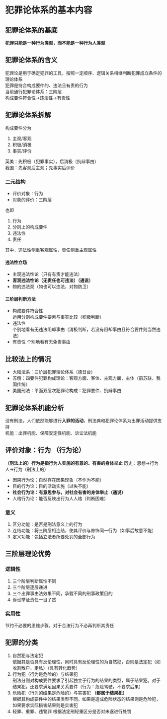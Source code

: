 # 犯罪论体系的基本内容
## 犯罪论体系的基底
**犯罪只能是一种行为类型，而不能是一种行为人类型**  
## 犯罪论体系的含义
犯罪论是用于确定犯罪的工具，按照一定顺序、逻辑关系相继判断犯罪成立条件的理论体系  
犯罪是符合构成要件的、违法且有责的行为  
当前通行犯罪论体系：三阶层  
构成要件符合性→违法性→有责性
## 犯罪论体系拆解
构成要件分为
1. 主观/客观
2. 积极/消极
3. 事实/评价

英美：先积极（犯罪事实），后消极（抗辩事由）  
我国：先客观后主观；先事实后评价
### 二元结构
- 评价对象：行为
- 对象的评价：三阶层

也即
1. 行为
2. 分则上的构成要件
3. 违法性
4. 责任

其中，违法性侧重客观属性，责任侧重主观属性  
#### 违法性立场
- 主观违法性论（只有有责才能违法）
- **客观违法性论（无责任也可违法）（通说）**
- 物的违法观（物也可以违法，对物防卫）  
#### 三阶层判断方法
- 构成要件符合性  
运用分则构成要件要素与事实比较（积极判断）
- 违法性  
个别地看有无违法阻却事由（消极判断，若没有阻却事由且符合要件则当然违法）
- 有责性
个别地看有无免责事由
## 比较法上的情况
- 大陆法系：三阶层犯罪理论体系（德日台）
- 苏俄：四要件犯罪构成理论：客观方面、客体、主观方面、主体（前苏联、我国传统）
- 美国刑法：平面双层次犯罪论构成：犯罪要件、抗辩事由
## 犯罪论体系机能分析
没有刑法，人们依然能够进行**入罪的活动**，刑法典和犯罪论体系为出罪活动提供支持  
机能：出罪机能、保障安定性机能、诉讼法机能
## 评价对象：行为 **（行为论）**
**（刑法上的）行为是指行为人实施的有意的、有害的身体举止**
历史：思想→行为人→行为（刑法上的）
- 因果行为论：自然存在因果现象（不作为不能）
- 目的行为论：目的活动实施（过失不能）
- **社会行为论：有意思参与，对社会有害的身体举止（通说）**
- 人格行为论：能否反映出行为人人格（判断困难）
### 意义
1. 区分功能：是否是刑法意义上的行为
2. 连结功能：将三阶层相连结，使其评价与修饰同一行为（如事后故意不能）
3. 定义功能：包括立法者所要处罚的全部行为
## 三阶层理论优势
### 逻辑性
1. 三个阶层判断属性不同
2. 三个阶层逐层递进
3. 三个出罪事由法效果不同，承载不同的刑事政策目的
4. 诉讼举证责任一目了然
### 实用性
节约不必要的思维步骤，对于合法行为不必再判断其责任
## 犯罪的分类
1. 自然犯与法定犯  
依据其是否具有反伦理性，同时具有反伦理性的为自然犯，否则是法定犯（如收割散户、走私）（具有转化趋势）
2. 行为犯（行为是危险的）与结果犯  
刑法分则对构成要件要求了引起独立于行为的结果的类型，属于结果犯。对于结果犯，还要求满足因果关系要件（行为：危险驾驶，不要求后果）
3. 危险犯（行为的结果是危险的）与实害犯 **（都属于结果犯）**  
根据其构成要件中的结果类型不同，如果是造成危险状态的结果则是危险犯，如果要求实际损害结果则是实害犯
4. 轻罪、重罪、违警罪
根据法定刑轻重区分是否对未遂进行处罚